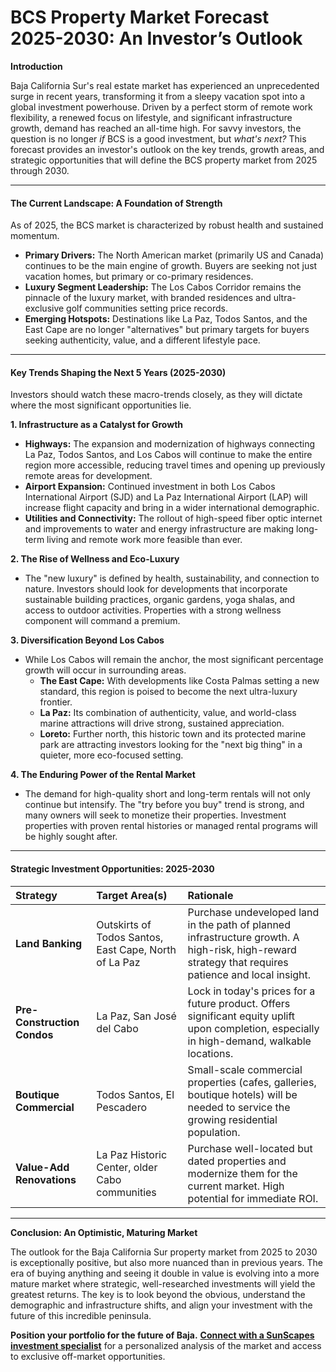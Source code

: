 # BCS Property Market Forecast 2025-2030: An Investor’s Outlook

**Introduction**

Baja California Sur's real estate market has experienced an unprecedented surge in recent years, transforming it from a sleepy vacation spot into a global investment powerhouse. Driven by a perfect storm of remote work flexibility, a renewed focus on lifestyle, and significant infrastructure growth, demand has reached an all-time high. For savvy investors, the question is no longer *if* BCS is a good investment, but *what's next?* This forecast provides an investor's outlook on the key trends, growth areas, and strategic opportunities that will define the BCS property market from 2025 through 2030.

---

#### **The Current Landscape: A Foundation of Strength**

As of 2025, the BCS market is characterized by robust health and sustained momentum.

-   **Primary Drivers:** The North American market (primarily US and Canada) continues to be the main engine of growth. Buyers are seeking not just vacation homes, but primary or co-primary residences.
-   **Luxury Segment Leadership:** The Los Cabos Corridor remains the pinnacle of the luxury market, with branded residences and ultra-exclusive golf communities setting price records.
-   **Emerging Hotspots:** Destinations like La Paz, Todos Santos, and the East Cape are no longer "alternatives" but primary targets for buyers seeking authenticity, value, and a different lifestyle pace.

---

#### **Key Trends Shaping the Next 5 Years (2025-2030)**

Investors should watch these macro-trends closely, as they will dictate where the most significant opportunities lie.

**1. Infrastructure as a Catalyst for Growth**
-   **Highways:** The expansion and modernization of highways connecting La Paz, Todos Santos, and Los Cabos will continue to make the entire region more accessible, reducing travel times and opening up previously remote areas for development.
-   **Airport Expansion:** Continued investment in both Los Cabos International Airport (SJD) and La Paz International Airport (LAP) will increase flight capacity and bring in a wider international demographic.
-   **Utilities and Connectivity:** The rollout of high-speed fiber optic internet and improvements to water and energy infrastructure are making long-term living and remote work more feasible than ever.

**2. The Rise of Wellness and Eco-Luxury**
-   The "new luxury" is defined by health, sustainability, and connection to nature. Investors should look for developments that incorporate sustainable building practices, organic gardens, yoga shalas, and access to outdoor activities. Properties with a strong wellness component will command a premium.

**3. Diversification Beyond Los Cabos**
-   While Los Cabos will remain the anchor, the most significant percentage growth will occur in surrounding areas.
    -   **The East Cape:** With developments like Costa Palmas setting a new standard, this region is poised to become the next ultra-luxury frontier.
    -   **La Paz:** Its combination of authenticity, value, and world-class marine attractions will drive strong, sustained appreciation.
    -   **Loreto:** Further north, this historic town and its protected marine park are attracting investors looking for the "next big thing" in a quieter, more eco-focused setting.

**4. The Enduring Power of the Rental Market**
-   The demand for high-quality short and long-term rentals will not only continue but intensify. The "try before you buy" trend is strong, and many owners will seek to monetize their properties. Investment properties with proven rental histories or managed rental programs will be highly sought after.

---

#### **Strategic Investment Opportunities: 2025-2030**

| Strategy | Target Area(s) | Rationale |
| :--- | :--- | :--- |
| **Land Banking** | Outskirts of Todos Santos, East Cape, North of La Paz | Purchase undeveloped land in the path of planned infrastructure growth. A high-risk, high-reward strategy that requires patience and local insight. |
| **Pre-Construction Condos** | La Paz, San José del Cabo | Lock in today's prices for a future product. Offers significant equity uplift upon completion, especially in high-demand, walkable locations. |
| **Boutique Commercial** | Todos Santos, El Pescadero | Small-scale commercial properties (cafes, galleries, boutique hotels) will be needed to service the growing residential population. |
| **Value-Add Renovations** | La Paz Historic Center, older Cabo communities | Purchase well-located but dated properties and modernize them for the current market. High potential for immediate ROI. |

---

**Conclusion: An Optimistic, Maturing Market**

The outlook for the Baja California Sur property market from 2025 to 2030 is exceptionally positive, but also more nuanced than in previous years. The era of buying anything and seeing it double in value is evolving into a more mature market where strategic, well-researched investments will yield the greatest returns. The key is to look beyond the obvious, understand the demographic and infrastructure shifts, and align your investment with the future of this incredible peninsula.

**Position your portfolio for the future of Baja.** [**Connect with a SunScapes investment specialist**](index.html) for a personalized analysis of the market and access to exclusive off-market opportunities.
